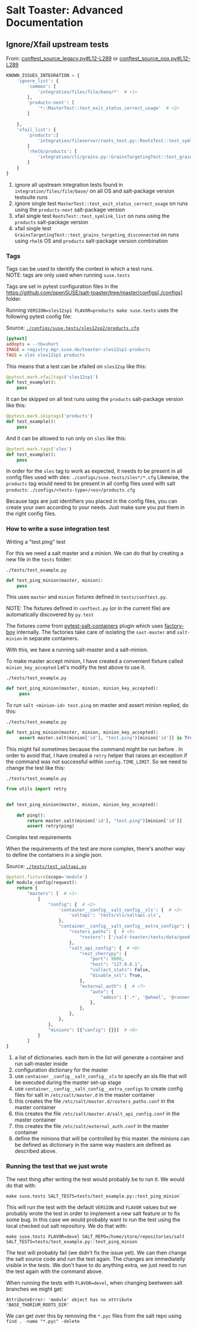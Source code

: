 # Salt Toaster: Advanced Documentation

## Ignore/Xfail upstream tests

From: [conftest_source_legacy.py#L12-L289](conftest_source_legacy.py) or
[conftest_source_nox.py#L12-L289](conftest_source_nox.py) 

```python
KNOWN_ISSUES_INTEGRATION = {
    'ignore_list': {
        'common': [
            'integration/files/file/base/*'  # <1>
        ],
        'products-next': [
            '*::MasterTest::test_exit_status_correct_usage'  # <2>
        ]

    },
    'xfail_list': {
        'products':[
            'integration/fileserver/roots_test.py::RootsTest::test_symlink_list'  # <3>
        ]
        'rhel6/products': [
            'integration/cli/grains.py::GrainsTargetingTest::test_grains_targeting_disconnected'  # <4>
        ]
    }
}
```

1. ignore all upstream integration tests found in `integration/files/file/base/` on all OS and salt-package version testsuite runs
1. ignore single test `MasterTest::test_exit_status_correct_usage` on runs using the `products-next` salt-package version
1. xfail single test `RootsTest::test_symlink_list` on runs using the `products` salt-package version
1. xfail single test `GrainsTargetingTest::test_grains_targeting_disconnected` on runs using `rhel6` OS and `products` salt-package version combination


### Tags

Tags can be used to identify the context in which a test runs.  
NOTE: tags are only used when running `suse.tests`

Tags are set in pytest configuration files in the https://github.com/openSUSE/salt-toaster/tree/master/configs[./configs] folder.

Running `VERSION=sles12sp1 FLAVOR=products make suse.tests` uses the following pytest config file:

Source: [`./configs/suse.tests/sles12sp2/products.cfg`](https://github.com/openSUSE/salt-toaster/blob/master/configs/suse.tests/sles12sp1/products.cfg)

```ini
[pytest]
addopts = --tb=short
IMAGE = registry.mgr.suse.de/toaster-sles12sp1-products
TAGS = sles sles12sp1 products
```

This means that a test can be xfailed on `sles12sp` like this:

```python
@pytest.mark.xfailtags('sles12sp1')
def test_example():
    pass
```

It can be skipped on all test runs using the `products` salt-package version like this:

```python
@pytest.mark.skiptags('products')
def test_example():
    pass
```

And it can be allowed to run only on `sles` like this:

```python
@pytest.mark.tags('sles')
def test_example():
    pass
```

In order for the `sles` tag to work as expected, it needs to be present in all config files used with sles: `./configs/suse.tests/sles*/*.cfg`
Likewise, the `products` tag would need to be present in all config files used with salt `products`: `./configs/<tests-type>/<os>/products.cfg`

Because tags are just identifiers you placed in the config files, you can create your own according to your needs. Just make sure you put them in the right config files.


### How to write a suse integration test

Writing a "test.ping" test

For this we need a salt master and a minion.
We can do that by creating a new file in the `tests` folder:

`./tests/test_example.py`

```python
def test_ping_minion(master, minion):
    pass
```

This uses `master` and `minion` fixtures defined in `tests/conftest.py`.

NOTE: The fixtures defined in `conftest.py` (or in the current file) are automatically discovered by `py.test`

The fixtures come from [pytest-salt-containers](https://pypi.python.org/pypi/pytest-salt-containers) plugin which uses
[factory-boy](https://pypi.python.org/pypi/factory_boy/) internally.
The factories take care of isolating the `sast-master` and `salt-minion` in separate containers.

With this, we have a running salt-master and a salt-minion.

To make master accept minion, I have created a convenient fixture called `minion_key_accepted`
Let's modify the test above to use it.

`./tests/test_example.py`
```python
def test_ping_minion(master, minion, minion_key_accepted):
     pass
```

To run `salt <minion-id> test.ping` on master and assert minion replied, do this:

`./tests/test_example.py`
```python
def test_ping_minion(master, minion, minion_key_accepted):
     assert master.salt(minion['id'], "test.ping")[minion['id']] is True
```

This might fail sometimes because the command might be run before .
In order to avoid that, I have created a `retry` helper that raises an exception if the command was not successful within `config.TIME_LIMIT`. So we need to change the test like this:

`./tests/test_example.py`

```python
from utils import retry


def test_ping_minion(master, minion, minion_key_accepted):

    def ping():
        return master.salt(minion['id'], "test.ping")[minion['id']]
        assert retry(ping)
```

Complex test requirements

When the requirements of the test are more complex, there's another way to define the containers in a single json.

Source: [`./tests/test_saltapi.py`](https://github.com/openSUSE/salt-toaster/blob/master/tests/test_saltapi.py#L4-L35)

```python
@pytest.fixture(scope='module')
def module_config(request):
    return {
        "masters": [  # <1>
            {
                "config": {  # <2>
                    'container__config__salt_config__sls': {  # <3>
                        'saltapi': 'tests/sls/saltapi.sls',
                    },
                    "container__config__salt_config__extra_configs": {  # <4>
                        "rosters_paths": {  # <5>
                            "rosters": ['/salt-toaster/tests/data/good.roster'],
                        },
                        "salt_api_config": {  # <6>
                            "rest_cherrypy": {
                                "port": 9080,
                                "host": "127.0.0.1",
                                "collect_stats": False,
                                "disable_ssl": True,
                            },
                            "external_auth": {  # <7>
                                "auto": {
                                    "admin": ['.*', '@wheel', '@runner', '@jobs']
                                },
                            },
                        },
                    },
                },
                "minions": [{"config": {}}]  # <8>
            }
        ]
}
```

1. a list of dictionaries. each item in the list will generate a container and run salt-master inside
1. configuration dictionary for the master
1. use ``container__config__salt_config__sls`` to specify an sls file that will be executed during the master set-up stage
1. use ``container__config__salt_config__extra_configs`` to create config files for salt in `/etc/salt/master.d` in the master container
1. this creates the file `/etc/salt/master.d/rosters_paths.conf` in the master container
1. this creates the file `/etc/salt/master.d/salt_api_config.conf` in the master container
1. this creates the file `/etc/salt/external_auth.conf` in the master container
1. define the minions that will be controlled by this master. the minions can be defined as dictionary in the same way masters are defined as described above.

### Running the test that we just wrote

The next thing after writing the test would probably be to run it.
We would do that with:

```
make suse.tests SALT_TESTS=tests/test_example.py::test_ping_minion`
```

This will run the test with the default `VERSION` and `FLAVOR` values but we probably wrote the test in order to implement a new salt feature or to fix some bug.
In this case we would probably want to run the test using the local checked out salt repository.
We do that with:

```
make suse.tests FLAVOR=devel SALT_REPO=/home/store/repositories/salt SALT_TESTS=tests/test_example.py::test_ping_minion
```

The test will probably fail (we didn't fix the issue yet). We can then change the salt source code and run the test again. The changes are immediatelly visible in the tests. We don't have to do anything extra, we just need to run the test again with the command above.

When running the tests with `FLAVOR=devel`, when changing beetween salt branches we might get:

```
AttributeError: 'module' object has no attribute 'BASE_THORIUM_ROOTS_DIR'
```

We can get over this by removing the `*.pyc` files from the salt repo using `find . -name "*.pyc" -delete`
